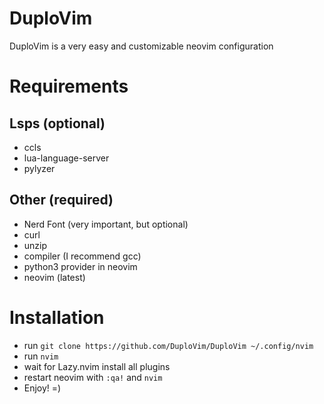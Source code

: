 # DuploVim
DuploVim is a very easy and customizable neovim configuration

# Requirements
## Lsps (optional)
- ccls
- lua-language-server
- pylyzer
## Other (required)
- Nerd Font (very important, but optional)
- curl
- unzip
- compiler (I recommend gcc)
- python3 provider in neovim
- neovim (latest)

# Installation
- run ```git clone https://github.com/DuploVim/DuploVim ~/.config/nvim```
- run ```nvim```
- wait for Lazy.nvim install all plugins
- restart neovim with ```:qa!``` and ```nvim```
- Enjoy! =)

